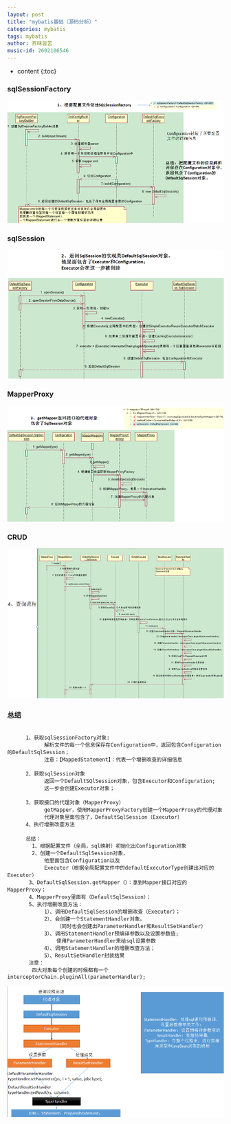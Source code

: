 ```yaml
---
layout: post
title: "mybatis基础（源码分析）"
categories: mybatis
tags: mybatis
author: 百味皆苦
music-id: 2602106546
---
```


* content
{:toc}
### sqlSessionFactory

![](https://raw.githubusercontent.com/BaiWeiJieKu/BaiWeiJieKu.github.io/master/images/mybatis01.png)



### sqlSession

![](https://raw.githubusercontent.com/BaiWeiJieKu/BaiWeiJieKu.github.io/master/images/mybatis02.png)



### MapperProxy

![](https://raw.githubusercontent.com/BaiWeiJieKu/BaiWeiJieKu.github.io/master/images/mybatis03.png)



### CRUD

![](https://raw.githubusercontent.com/BaiWeiJieKu/BaiWeiJieKu.github.io/master/images/mybatis04.png)



### 总结

```

	  1、获取sqlSessionFactory对象:
	  		解析文件的每一个信息保存在Configuration中，返回包含Configuration的DefaultSqlSession；
	  		注意：【MappedStatement】：代表一个增删改查的详细信息
	  
	  2、获取sqlSession对象
	  		返回一个DefaultSQlSession对象，包含Executor和Configuration;
	  		这一步会创建Executor对象；
	 
	  3、获取接口的代理对象（MapperProxy）
	  		getMapper，使用MapperProxyFactory创建一个MapperProxy的代理对象
	  		代理对象里面包含了，DefaultSqlSession（Executor）
	  4、执行增删改查方法
	  
	  总结：
	  	1、根据配置文件（全局，sql映射）初始化出Configuration对象
	  	2、创建一个DefaultSqlSession对象，
	 		他里面包含Configuration以及
	  		Executor（根据全局配置文件中的defaultExecutorType创建出对应的Executor）
	   3、DefaultSqlSession.getMapper（）：拿到Mapper接口对应的MapperProxy；
	   4、MapperProxy里面有（DefaultSqlSession）；
	   5、执行增删改查方法：
	   		1）、调用DefaultSqlSession的增删改查（Executor）；
	   		2）、会创建一个StatementHandler对象。
	   			（同时也会创建出ParameterHandler和ResultSetHandler）
	  		3）、调用StatementHandler预编译参数以及设置参数值;
	   			使用ParameterHandler来给sql设置参数
	   		4）、调用StatementHandler的增删改查方法；
	   		5）、ResultSetHandler封装结果
	   注意：
	   	四大对象每个创建的时候都有一个interceptorChain.pluginAll(parameterHandler); 
```



![](https://raw.githubusercontent.com/BaiWeiJieKu/BaiWeiJieKu.github.io/master/images/mybatis05.png)